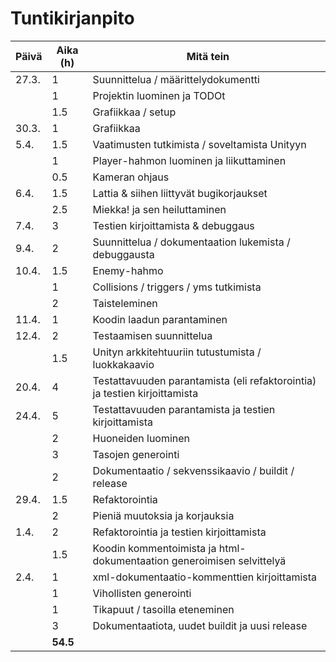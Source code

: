 # Tuntikirjanpito

| Päivä | Aika (h) | Mitä tein
|------|----------|----------
|27.3.|1|Suunnittelua / määrittelydokumentti
||1|Projektin luominen ja TODOt
||1.5|Grafiikkaa / setup
|30.3.|1|Grafiikkaa
|5.4.|1.5|Vaatimusten tutkimista / soveltamista Unityyn
||1|Player-hahmon luominen ja liikuttaminen
||0.5|Kameran ohjaus
|6.4.|1.5|Lattia & siihen liittyvät bugikorjaukset
||2.5|Miekka! ja sen heiluttaminen
|7.4.|3|Testien kirjoittamista & debuggaus
|9.4.|2|Suunnittelua / dokumentaation lukemista / debuggausta
|10.4.|1.5|Enemy-hahmo
||1|Collisions / triggers / yms tutkimista
||2|Taisteleminen
|11.4.|1|Koodin laadun parantaminen
|12.4.|2|Testaamisen suunnittelua
||1.5|Unityn arkkitehtuuriin tutustumista / luokkakaavio
|20.4.|4|Testattavuuden parantamista (eli refaktorointia) ja testien kirjoittamista
|24.4.|5|Testattavuuden parantamista ja testien kirjoittamista
||2|Huoneiden luominen
||3|Tasojen generointi
||2|Dokumentaatio / sekvenssikaavio / buildit / release
|29.4.|1.5|Refaktorointia
||2|Pieniä muutoksia ja korjauksia
|1.4.|2|Refaktorointia ja testien kirjoittamista
||1.5|Koodin kommentoimista ja html-dokumentaation generoimisen selvittelyä
|2.4.|1|xml-dokumentaatio-kommenttien kirjoittamista
||1|Vihollisten generointi
||1|Tikapuut / tasoilla eteneminen
||3|Dokumentaatiota, uudet buildit ja uusi release
||**54.5**|
